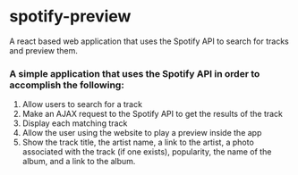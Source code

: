 # spotify-preview
A react based web application that uses the Spotify API to  search for tracks and preview them.

### A simple application that uses the Spotify API in order to accomplish the following:

1. Allow users to search for a track
2. Make an AJAX request to the Spotify API to get the results of the track
3. Display each matching track
4. Allow the user using the website to play a preview inside the app
5. Show the track title, the artist name, a link to the artist, a photo associated with the track (if one exists), popularity, the name of the album, and a link to the album.
